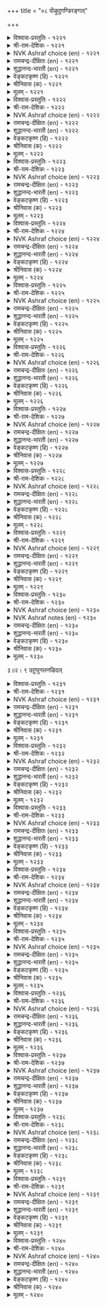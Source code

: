 +++
title = "०८ पॊऴुदुगण्डिरङ्गल्"

+++

<details><summary>विश्वास-प्रस्तुतिः - १२२१</summary>

मालैयो अल्लै मणन्दार् उयिरुण्णुम्  
वेलैनी वाऴि पॊऴुदु। १२२१  
</details>

<details><summary>श्री-राम-देशिकः - १२२१</summary>

संयुज्याथ वियुक्तानां नारोणां कामुकैः सह ।  
प्राणभुग्यमरूपस्त्वं सायङ्काल ! विभासि मे ॥ १२२१॥
</details>

<details><summary>NVK Ashraf choice (en) - १२२१</summary>

१२२१  
Farewell, evening! You are no more just,  
For you devour the souls of brides!  
(G.U. Pope), (S.M. Diaz)  
</details>

<details><summary>रामचन्द्र-दीक्षितः (en) - १२२१</summary>

1221 mālaiyō allai maṇantār uyiruṇṇum  
vēlainī vāḻi poḻutu.

1221\. O blessed twilight! You are not the twilight of the joyous old times; you are the end of the world devouring the lives of the parted lovers.  
</details>

<details><summary>शुद्धानन्द-भारती (en) - १२२१</summary>

1\. மாலையோ அல்லை மணந்தார் உயிர்உண்ணும்  
வேலைநீ வாழி பொழுது.  
Bless you! you are not eventide  
But killing dart to wedded bride!        1221  
</details>

<details><summary>वेङ्कटकृष्ण (हि) - १२२१</summary>

1221
तेरी, सांझ, चिरायु हो, तू नहिं संध्याकाल ।  
ब्याह हुओं की जान तू, लेता अन्तिम काल ।  
</details>

<details><summary>श्रीनिवास (क) - १२२१</summary>

1221. सन्ध्या समयवे नीनु नूर्गाल बाळु! नीनु सन्ध्या कालवॆ? अल्ल, विरहदिन्द सॊरगिद विवाहित स्त्रीयर
प्राणवन्नु हीरुव प्रळय काल नीनु!

</details>

<details><summary>मूलम् - १२२१</summary>

मालैयो अल्लै मणन्दार् उयिरुण्णुम्  
वेलैनी वाऴि पॊऴुदु। १२२१  
</details>

<details><summary>विश्वास-प्रस्तुतिः - १२२२</summary>

पुऩ्कण्णै वाऴि मरुळ्मालै ऎम्गेळ्बोल्  
वऩ्कण्ण तोनिऩ् तुणै। १२२२  
</details>

<details><summary>श्री-राम-देशिकः - १२२२</summary>

सायंसन्ध्ये ! अयि भ्रान्ते ! खिन्ना त्वं दृश्यसेऽधुना ।  
तव प्रियो मत्प्रियवद् दयाशून्योऽभवत् किमु? ॥ १२२२॥
</details>

<details><summary>NVK Ashraf choice (en) - १२२२</summary>

१२२२  
Bless you, muddled, lack-lustre twilight!  
Is your love too heartless like mine? *  
(P.S. Sundaram)  
</details>

<details><summary>रामचन्द्र-दीक्षितः (en) - १२२२</summary>

1222 puṉkaṇṇai vāḻi maruḷmālai eṅkēḷpōl  
vaṉkaṇṇa tōniṉ tuṇai.

1222\. “Blest be thou, O twilight! You are pale and your eyes are lustreless. Is your sweet one as cruel as mine?"  
</details>

<details><summary>शुद्धानन्द-भारती (en) - १२२२</summary>

2\. புன்கண்ணை வாழி மருள்மாலை எம்கேள்போல்  
வன்கண்ண தோநின் துணை.  
Hail sad eventide dim and grim  
Has your mate like mine, cruel whim!        1222  
</details>

<details><summary>वेङ्कटकृष्ण (हि) - १२२२</summary>

1222
तेरी, सांझ, चिरायु हो, तू निष्प्रभ विभ्रान्त ।  
मेरे प्रिय के सम निठुर, है क्या तेरा कान्त ॥
</details>

<details><summary>श्रीनिवास (क) - १२२२</summary>

1222. मरुळु सन्ध्या समयवे नीनु नन्नन्तॆ म्लानवागि दुःखिसुत्तरुवॆयल्ल! निन्न ऒडनाडियू नन्न इनियनन्तॆ
कठिण मनस्कनाद निर्दयियो!

</details>

<details><summary>मूलम् - १२२२</summary>

पुऩ्कण्णै वाऴि मरुळ्मालै ऎम्गेळ्बोल्  
वऩ्कण्ण तोनिऩ् तुणै। १२२२  
</details>

<details><summary>विश्वास-प्रस्तुतिः - १२२३</summary>

पऩिअरुम्बिप् पैदल्गॊळ् मालै तुऩिअरुम्बित्  
तुऩ्पम् वळर वरुम्। १२२३  
</details>

<details><summary>श्री-राम-देशिकः - १२२३</summary>

सुशीतला प्रसन्ना या सायं सन्ध्या पुरा बभै ।  
सैवाद्य मम नैराश्यमृलकं खेदमातनोत् ॥ १२२३॥
</details>

<details><summary>NVK Ashraf choice (en) - १२२३</summary>

१२२३  
The evening that once sighed with unease,  
Now comes with growing hatred causing pain.  
(N.V.K. Ashraf)  
</details>

<details><summary>रामचन्द्र-दीक्षितः (en) - १२२३</summary>

1223 paṉiarumpip paitalkoḷ mālai tuṉiarumpit  
tuṉpam vaḷara varum.

1223\. O Evening! In those joyous days with my beloved you approached me timidly with drops of dew on you and sadness written in your face. Your advance now brings with it only distaste and sorrow.  
</details>

<details><summary>शुद्धानन्द-भारती (en) - १२२३</summary>

3\. பனிஅரும்பிப் பைதல்கொள் மாலைதுனி அரும்பித்  
துன்பம் வளர வரும்.  
Wet eve came pale and trembling then  
Now it makes bold with growing pain.        1223  
</details>

<details><summary>वेङ्कटकृष्ण (हि) - १२२३</summary>

1223
कंपित संध्या निष्प्रभा, मुझको बना विरक्त ।  
आती है देती मुझे, पीड़ा अति ही सख्त ॥
</details>

<details><summary>श्रीनिवास (क) - १२२३</summary>

1223. (इनियनॊडगूडि इरुवाग) हनिदोरि हसिरु हॊद्दु बरुत्तिद्दॆ सन्ध्या समयवु इन्दु जुग्य्प्सॆ तोरि दुःखवन्नु
हॆच्चिसलु बरुत्तिदॆ.

</details>

<details><summary>मूलम् - १२२३</summary>

पऩिअरुम्बिप् पैदल्गॊळ् मालै तुऩिअरुम्बित्  
तुऩ्पम् वळर वरुम्। १२२३  
</details>

<details><summary>विश्वास-प्रस्तुतिः - १२२४</summary>

कादलर् इल्वऴि मालै कॊलैक्कळत्तु  
एदिलर् पोल वरुम्। १२२४  
</details>

<details><summary>श्री-राम-देशिकः - १२२४</summary>

प्रिये दूरं गते वध्यस्थलं घातकवत् स्वयम् ।  
सायङ्कालः समागत्य मम प्राणान् हरत्ययम् ॥ १२२४॥
</details>

<details><summary>NVK Ashraf choice (en) - १२२४</summary>

१२२४  
There goes my love and in strides the evening,  
Like slayers at the slaughter *  
(P.S. Sundaram), (J. Narayanaswamy)  
</details>

<details><summary>रामचन्द्र-दीक्षितः (en) - १२२४</summary>

1224 kātalar ilvaḻi mālai kolaikkaḷattu  
ētilar pōla varum.

1224\. My lover away, evening comes murderously like a hangman rushing to the place of slaughter.  
</details>

<details><summary>शुद्धानन्द-भारती (en) - १२२४</summary>

4\. காதலர் இல்வழி மாலை கொலைக்களத்து  
ஏதிலர் போல வரும்.  
Lover away, comes eventide  
Like slayer to field of homicide.        1224  
</details>

<details><summary>वेङ्कटकृष्ण (हि) - १२२४</summary>

1224
वध करने के स्थान में, ज्यों आते जल्लाद ।  
त्यों आती है सांझ भी, जब रहते नहिं नाथ ॥
</details>

<details><summary>श्रीनिवास (क) - १२२४</summary>

1224. नन्न इनियनु इल्लद ई समयदल्लि सन्ध्यॆयु वध्यस्थानक्कॆ कटुकनु बरुवन्तॆ आगमिसुत्तिदॆ!

</details>

<details><summary>मूलम् - १२२४</summary>

कादलर् इल्वऴि मालै कॊलैक्कळत्तु  
एदिलर् पोल वरुम्। १२२४  
</details>

<details><summary>विश्वास-प्रस्तुतिः - १२२५</summary>

कालैक्कुच् चॆय्दनऩ्ऱु ऎऩ्कॊल् ऎवऩ्कॊल्याऩ्  
मालैक्कुच् चॆय्द पगै? १२२५  
</details>

<details><summary>श्री-राम-देशिकः - १२२५</summary>

प्रातःकालेकृते कोऽयमुपकारो मया कृतः ।  
सायङ्कालकृते कोऽयमपकारो मया कृतः ॥ १२२५॥
</details>

<details><summary>NVK Ashraf choice (en) - १२२५</summary>

१२२५  
What good did I do to dawn?  
And what harm to evening? *  
(P.S. Sundaram)  
</details>

<details><summary>रामचन्द्र-दीक्षितः (en) - १२२५</summary>

1225 kālaikkuc ceytanaṉṟu eṉkol evaṉkolyāṉ  
mālaikkuc ceyta pakai.

1225\. Morning, Evening, why should these alternately assuage and afflict me in this separation? What good have I done to morn and what harm to even?  
</details>

<details><summary>शुद्धानन्द-भारती (en) - १२२५</summary>

5\. காலைக்குச் செய்தநன்று என்கொல்? எவன்கொல்யான்  
மாலைக்குச் செய்த பகை.  
What good have I done to morning  
And what evil to this evening?        1225  
</details>

<details><summary>वेङ्कटकृष्ण (हि) - १२२५</summary>

1225
मैंने क्या कुछ कर दिया, प्रात: का उपकार ।  
वैसे तो क्या कर दिया, संध्या का उपकार ॥
</details>

<details><summary>श्रीनिवास (क) - १२२५</summary>

1225. नानु प्रातःकाल समयक्कॆ माडिद ऒळितेनु? (नन्नन्नु दुःखक्कीडु माडुत्तिरुव) सन्ध्या समयक्कॆ
माडिद कॆडुकेनु?

</details>

<details><summary>मूलम् - १२२५</summary>

कालैक्कुच् चॆय्दनऩ्ऱु ऎऩ्कॊल् ऎवऩ्कॊल्याऩ्  
मालैक्कुच् चॆय्द पगै? १२२५  
</details>

<details><summary>विश्वास-प्रस्तुतिः - १२२६</summary>

मालैनोय् सॆय्दल् मणन्दार् अगलाद  
कालै अऱिन्द तिलेऩ्। १२२६  
</details>

<details><summary>श्री-राम-देशिकः - १२२६</summary>

कामुकेन यदाऽहं तु न्यवसं प्रेमपूर्वकम् ।  
सायङ्कालो व्यथां कुर्योदित्येतन्नाविदं पुरा ॥ १२२६॥
</details>

<details><summary>NVK Ashraf choice (en) - १२२६</summary>

१२२६  
When my love was with me, I did not know  
How cruel evening could be.  
(P.S. Sundaram)  
</details>

<details><summary>रामचन्द्र-दीक्षितः (en) - १२२६</summary>

1226 mālainōy ceytal maṇantār akalāta  
kālam aṟintatu ilēṉ.

1226\. With my lover by my side, never for once, did I taste the bitterness that eventide can cause.  
</details>

<details><summary>शुद्धानन्द-भारती (en) - १२२६</summary>

6\. மாலைநோய் செய்தல் மணந்தார் அகலாத  
காலை அறிந்தது இலேன்.  
Evening pangs I have not known  
When my lord nev'r left me alone.        1226  
</details>

<details><summary>वेङ्कटकृष्ण (हि) - १२२६</summary>

1226
पीड़ित करना सांझ का, तब था मुझे न ज्ञात ।  
गये नहीं थे बिछुड़कर, जब मेरे प्रिय नाथ ॥
</details>

<details><summary>श्रीनिवास (क) - १२२६</summary>

1226. सन्ध्या समयवु (इप्पॊन्दु) दुःखवुण्टु माडबल्लुदॆम्बुदन्नु इनियनु नन्नन्नु बिट्टु अगलदॆ नन्न
बळियल्ले इरुवाग नानु अरियलिल्ल.

</details>

<details><summary>मूलम् - १२२६</summary>

मालैनोय् सॆय्दल् मणन्दार् अगलाद  
कालै अऱिन्द तिलेऩ्। १२२६  
</details>

<details><summary>विश्वास-प्रस्तुतिः - १२२७</summary>

कालै अरुम्बिप् पगलॆल्लाम् पोदागि  
मालै मलरुम्इन् नोय्। १२२७  
</details>

<details><summary>श्री-राम-देशिकः - १२२७</summary>

कामरोगाख्यकुसुमं प्रातः कोरकतां गतम् ।  
मध्याह्ने पक्कतां प्राप्य सायं विकसति स्वयम् ॥ १२२७॥
</details>

<details><summary>NVK Ashraf choice (en) - १२२७</summary>

१२२७  
Budding at dawn and growing all day,  
This disease blooms by evening. *  
( Shuddhananda Bharatiar)  
</details>

<details><summary>रामचन्द्र-दीक्षितः (en) - १२२७</summary>

1227 kālai arumpip pakalellām pōtāki  
mālai malarumin nōy.

1227\. This disease of love buds in the morning, grows and grows all day long and flowers into full bloom at eventide.  
</details>

<details><summary>शुद्धानन्द-भारती (en) - १२२७</summary>

7\. காலை அரும்பிப் பகலெல்லாம் போதாகி  
மாலை மலரும்இந் நோய்.  
Budding at dawn burgeoning all day  
This disease blooms in evening gay.        1227  
</details>

<details><summary>वेङ्कटकृष्ण (हि) - १२२७</summary>

1227
काम-रोग तो सुबह को, पा कर कली-लिवास ।  
दिन भर मुकुलित, शाम को, पाता पुष्य-विकास ॥
</details>

<details><summary>श्रीनिवास (क) - १२२७</summary>

1227. ई कामवेदनॆयु, प्रातःकालदल्लि मॊग्गागि मॊळॆतु, हगलॆल्ल बॆळॆदु, सायु समयदल्लि (हूवागि)
अरळिकॊळ्ळुवुदु.

</details>

<details><summary>मूलम् - १२२७</summary>

कालै अरुम्बिप् पगलॆल्लाम् पोदागि  
मालै मलरुम्इन् नोय्। १२२७  
</details>

<details><summary>विश्वास-प्रस्तुतिः - १२२८</summary>

अऴल्बोलुम् मालैक्कुत् तूदागि आयऩ्  
कुऴल्बोलुम् कॊल्लुम् पडै। १२२८  
</details>

<details><summary>श्री-राम-देशिकः - १२२८</summary>

सायङ्कालस्य तीक्ष्णस्य दूतो भूत्वा स्वयं किल ।  
गोपहस्तगतो वेणुरायुधात्मा हिनस्ति माम् ॥ १२२८॥
</details>

<details><summary>NVK Ashraf choice (en) - १२२८</summary>

१२२८  
The cowboy’s flutes now sound as envoys of death  
Forecasting the fiery evening.  
(N.V.K. Ashraf)  
</details>

<details><summary>रामचन्द्र-दीक्षितः (en) - १२२८</summary>

1228 aḻalpōlum mālaikkut tūtāki āyaṉ  
kuḻalpōlum kollum paṭai.

1228\. The note of the shepherd’s pipe, which sounded so pleasant in the happy days, has now become a message of the hot evening — verily a weapon forging my death.  
</details>

<details><summary>शुद्धानन्द-भारती (en) - १२२८</summary>

8\. அழல்போலும் மாலைக்குத் தூதாகி ஆயன்  
குழல்போலும் கொல்லும் படை.  
A deadly arm, this shepherd's flute  
Hails flaming eve and slays my heart.        1228  
</details>

<details><summary>वेङ्कटकृष्ण (हि) - १२२८</summary>

1228
दूत बनी है सांझ का, जो है अनल समान ।  
गोप-बाँसुरी है, वही, घातक भी सामान ॥
</details>

<details><summary>श्रीनिवास (क) - १२२८</summary>

1228. कुरुम्बन कॊळलदनियु, किच्चिनन्तॆ व्यापिसुत्त सङ्कटपडिसुव सायुकालक्कॆदूतनागि, नन्नन्नु कॊल्ललु
बरुव पडॆयन्नु होलुत्तिदॆ.

</details>

<details><summary>मूलम् - १२२८</summary>

अऴल्बोलुम् मालैक्कुत् तूदागि आयऩ्  
कुऴल्बोलुम् कॊल्लुम् पडै। १२२८  
</details>

<details><summary>विश्वास-प्रस्तुतिः - १२२९</summary>

पदिमरुण्डु पैदल् उऴक्कुम् मदिमरुण्डु  
मालै पडर्दरुम् पोऴ्दु। १२२९  
</details>

<details><summary>श्री-राम-देशिकः - १२२९</summary>

चित्तक्षोभकरे तस्मिन् सायङ्काले समागते ।  
यथाऽहं तद्वदन्येऽपि ग्रामीणाः खेदमाप्नुयुः ॥ १२२९॥
</details>

<details><summary>NVK Ashraf choice (en) - १२२९</summary>

१२२९  
This place will all be dizzy and grieved  
When the evening spreads and smothers me.  
(P.S. Sundaram)  
</details>

<details><summary>रामचन्द्र-दीक्षितः (en) - १२२९</summary>

1229 patimaruṇṭu paital uḻakkum matimaruṇṭu  
mālai paṭartarum pōḻtu.

1229\. When senseless evening creeps painfully along, the whole village feels dizzy and is plunged in the anguish of separation.  
</details>

<details><summary>शुद्धानन्द-भारती (en) - १२२९</summary>

9\. பதிமருண்டு பைதல் உழக்கும் மதிமருண்டு  
மாலை படர்தரும் போழ்து.  
Deluding eve if it prolongs  
The whole town will suffer love-pangs.        1229  
</details>

<details><summary>वेङ्कटकृष्ण (हि) - १२२९</summary>

1229
जब आवेगी सांझ बढ़, करके मति को घूर्ण ।  
सारा पुर मति-घूर्ण हो, दुख से होवे चूर्ण ॥
</details>

<details><summary>श्रीनिवास (क) - १२२९</summary>

1229. सन्ध्या कालवु, चित्तभ्रमॆयन्नु कविसिव रोतियल्लि हरडुत्तिरुवाग नन्नन्तॆ ऊरॆल्लवु चित्त विकल्पदिन्द
दुःखवन्नु अनुभविसुत्तिदॆ.

</details>

<details><summary>मूलम् - १२२९</summary>

पदिमरुण्डु पैदल् उऴक्कुम् मदिमरुण्डु  
मालै पडर्दरुम् पोऴ्दु। १२२९  
</details>

<details><summary>विश्वास-प्रस्तुतिः - १२३०</summary>

पॊरुळ्मालै याळरै उळ्ळि मरुळ्मालै  
मायुम्ऎऩ् माया उयिर्। १२३०  
</details>

<details><summary>श्री-राम-देशिकः - १२३०</summary>

पत्युर्वियोगकालेऽपि स्थिताः प्राणाः, धनात्यये ।  
गतं प्रियं विचिन्त्याद्य सायं निर्यान्ति देहतः ॥ १२३०॥
</details>

<details><summary>NVK Ashraf choice (en) - १२३०</summary>

१२३०  
Longing for him who left longing for wealth,  
The evenings take toll of my undying soul.  
(N.V.K. Ashraf)  
</details>

<details><summary>NVK Ashraf notes (en) - १२३०</summary>

१२३०. Compare with १२६३. "He parted from me longing for conquests; and if I live yet, it is longing for his return" * - (V.V.S. Aiyar)
</details>

<details><summary>रामचन्द्र-दीक्षितः (en) - १२३०</summary>

1230 poruḷmālai yāḷarai uḷḷi maruḷmālai  
māyumeṉ māyā uyir.

1230\. This life of mine which has survived this bitter separation is very near to death in this treacherous evening, as I think of my lord who values riches far above love.  
</details>

<details><summary>शुद्धानन्द-भारती (en) - १२३०</summary>

10\. பொருள்மாலை யாளரை உள்ளி மருள்மாலை  
மாயும்என் மாயா உயிர்.  
Thinking of him whose quest is wealth  
My life outlives the twilight stealth.        1230  
</details>

<details><summary>वेङ्कटकृष्ण (हि) - १२३०</summary>

1230
भ्रांतिमती इस सांझ में, अब तक बचती जान ।  
धन-ग्राहक का स्मरण कर, चली जायगी जान ॥
</details>

<details><summary>श्रीनिवास (क) - १२३०</summary>

1230. इनियन विरहदिन्द इदुवरॆगॆ नशिसदॆ उळिदिरुव नन्न प्राणवु, हणद गळिकॆये मुख्यवागि अगलिद
अवनन्नु नॆनॆनॆनॆदु, कृशवागि, ई मरुळु हिडिसुव सन्ध्यॆय हॊत्तिनल्लि हारिहोगुत्तिदॆ!
</details>

<details><summary>मूलम् - १२३०</summary>

पॊरुळ्मालै याळरै उळ्ळि मरुळ्मालै  
मायुम्ऎऩ् माया उयिर्। १२३०  
</details>




३॥२। ९ उऱुप्पुनलनऴिदल्  

<details><summary>विश्वास-प्रस्तुतिः - १२३१</summary>

सिऱुमै नमक्कॊऴियच् चेट्चॆऩ्ऱार् उळ्ळि  
नऱुमलर् नाणिऩ कण्। १२३१  
</details>

<details><summary>श्री-राम-देशिकः - १२३१</summary>

वियोगखेदं दत्वा मे दूरदेशं ययौ प्रियः ।  
तं स्मृत्वा रोदनान्नेत्रे पुष्पैः स्यातां जितेऽधुना ॥ १२३१॥
</details>

<details><summary>NVK Ashraf choice (en) - १२३१</summary>

१२३१  
To lift us from want, he left us afar. Brooding over him,  
Your eyes now quail before flowers.  
( Shuddhananda Bharatiar), (P.S. Sundaram)  
</details>

<details><summary>रामचन्द्र-दीक्षितः (en) - १२३१</summary>

1231 ciṟumai namakkoḻiyac cēṇceṉṟār uḷḷi  
naṟumalar nāṇiṉa kaṇ.

1231\. Companion to lady-love: “Stop tins weeping and wailing. The thought of the one gone far away has made your eyes pale and lustreless.”  
</details>

<details><summary>शुद्धानन्द-भारती (en) - १२३१</summary>

1\. சிறுமை நமக்குஒழியச் சேட்சென்றார் உள்ளி  
நறுமலர் நாணின கண்.  
To lift from want he left me afar  
His thought makes my eyes blush the flower.        1231  
</details>

<details><summary>वेङ्कटकृष्ण (हि) - १२३१</summary>

1231
प्रिय की स्मृति में जो तुझे, दुख दे गये सुदूर ।  
रोते नयन सुमन निरख, लज्जित हैं बेनूर ॥
</details>

<details><summary>श्रीनिवास (क) - १२३१</summary>

1231. नम्मन्नु ई विरह दुःखवु बाधिसुवन्तॆ, बहु दूर अगलि होद निन्न प्रियतमयन्नु नॆनॆदु अत्तु
सॊरगिरुव निन्न कण्णुगळु; सौन्दर्यवन्नु कळॆदुकॊण्डु, नरुगुम्पिन हॊगळन्नु कण्डु नाचिगॊळ्ळुत्तिवॆ.

</details>

<details><summary>मूलम् - १२३१</summary>

सिऱुमै नमक्कॊऴियच् चेट्चॆऩ्ऱार् उळ्ळि  
नऱुमलर् नाणिऩ कण्। १२३१  
</details>

<details><summary>विश्वास-प्रस्तुतिः - १२३२</summary>

नयन्दवर् नल्गामै सॊल्लुव पोलुम्  
पसन्दु पऩिवारुम् कण्। १२३२  
</details>

<details><summary>श्री-राम-देशिकः - १२३२</summary>

???? करोदिति ।  
वार्तामश्रुनिभान्नेत्रे विवर्णे वदतः किमु ॥ १२३२॥
</details>

<details><summary>NVK Ashraf choice (en) - १२३२</summary>

१२३२  
The pale and tear-filled eyes seem to convey  
That your lover has been unkind. *  
(K. Kannan)  
</details>

<details><summary>रामचन्द्र-दीक्षितः (en) - १२३२</summary>

1232 nayantavar nalkāmai colluva pōlum  
pacantu paṉivārum kaṇ.

1232\. “Your pallid eyes streaming with tears proclaim the callousness of your lord.”  
</details>

<details><summary>शुद्धानन्द-भारती (en) - १२३२</summary>

2\. நயந்தவர் நல்காமை சொல்லுவ போலும்  
பசந்து பனிவாரும் கண்.  
My pale tearful eyes betray  
The hardness of my husband, away.        1232  
</details>

<details><summary>वेङ्कटकृष्ण (हि) - १२३२</summary>

1232
पीले पड़ कर जो नयन, बरस रहे हैं नीर ।  
मानों कहते निठुरता, प्रिय की जो बेपीर ॥
</details>

<details><summary>श्रीनिवास (क) - १२३२</summary>

1232. हळदि बण्णवन्नु ताळि कम्बिन सुरिसुव निन्न कण्णुगळु, नावु कोरिद प्रियतमनु प्रीति तोरद निलुवन्नु
सारि हेळुवन्तिवॆ.

</details>

<details><summary>मूलम् - १२३२</summary>

नयन्दवर् नल्गामै सॊल्लुव पोलुम्  
पसन्दु पऩिवारुम् कण्। १२३२  
</details>

<details><summary>विश्वास-प्रस्तुतिः - १२३३</summary>

तणन्दमै साल अऱिविप्प पोलुम्  
मणन्दनाळ् वीङ्गिय तोळ्। १२३३  
</details>

<details><summary>श्री-राम-देशिकः - १२३३</summary>

पतिसंयोगसमये स्मन्धौ मोदेन वर्धितौ ।  
कृशौ भूत्वाद्य विश्लेषं बोधयन्ताविव स्थितौ ॥ १२३३॥
</details>

<details><summary>NVK Ashraf choice (en) - १२३३</summary>

१२३३  
Sagging shoulders that once stood firm on the bridal day  
Seem to clearly point to parting.  
(P.S. Sundaram), (N.V.K. Ashraf)  
</details>

<details><summary>रामचन्द्र-दीक्षितः (en) - १२३३</summary>

1233 taṇantamai cāla aṟivippa pōlum  
maṇantanāḷ vīṅkiya tōḷ.

1233\. “Your shoulders that swelled with joy on the day of your marriage are thin today; they proclaim how your lord has cruelly forsaken you.”  
</details>

<details><summary>शुद्धानन्द-भारती (en) - १२३३</summary>

3\. தணந்தமை சால அறிவிப்ப போலும்  
மணந்தநாள் வீங்கிய தோள்.  
These arms that swelled on nuptial day  
Now shrunk proclaim "He is away".        1233  
</details>

<details><summary>वेङ्कटकृष्ण (हि) - १२३३</summary>

1233
जो कंधे फूल रहे, जब था प्रिय-संयोग ।  
मानों करते घोषणा, अब है दुसह वियोग ॥
</details>

<details><summary>श्रीनिवास (क) - १२३३</summary>

1233. विवाह बन्धनदिन्द कूडिद्द दिनगळल्लि उब्बि पुष्पवागिद्द निन्न तोळुगळु, ईग प्रियतमन विरहवन्नु
सूचिसुत्तिवॆये ऎम्बन्तॆकृशगॊण्डिवॆ.

</details>

<details><summary>मूलम् - १२३३</summary>

तणन्दमै साल अऱिविप्प पोलुम्  
मणन्दनाळ् वीङ्गिय तोळ्। १२३३  
</details>

<details><summary>विश्वास-प्रस्तुतिः - १२३४</summary>

पणैनीङ्गिप् पैन्दॊडि सोरुम् तुणैनीङ्गित्  
तॊल्गविऩ् वाडिय तोळ्। १२३४  
</details>

<details><summary>श्री-राम-देशिकः - १२३४</summary>

स्कन्धौ नायकविश्लेषात् क्षीणौ शोभाविवर्जितौ ।  
तदर्थ क्षीणहस्तभ्यां बभूवुर्वलयाश्च्युताः ॥ १२३४॥
</details>

<details><summary>NVK Ashraf choice (en) - १२३४</summary>

१२३४  
Your lord away, your think shoulders droop,  
Beauty and bracelets lost.  
(P.S. Sundaram)  
</details>

<details><summary>रामचन्द्र-दीक्षितः (en) - १२३४</summary>

1234 paṇainīṅkap paintoṭi cōrum tuṇainīṅkit  
tolkaviṉ vāṭiya tōḷ.

1234\. “Since your separation from your lord your shoulders have lost their innate grace; worse still they have become lanky; and the bangles too slip on your slender arms.”  
</details>

<details><summary>शुद्धानन्द-भारती (en) - १२३४</summary>

4\. பணைநீங்கிப் பைந்தொடி சோரும் துணைநீங்கித்  
தொல்கவின் வாடிய தோள்.  
Bracelets slip off the arms that have  
Lost old beauty for He took leave.        1234  
</details>

<details><summary>वेङ्कटकृष्ण (हि) - १२३४</summary>

1234
स्वर्ण वलय जाते खिसक, कृश हैं कंधे पीन ।  
प्रिय-वियोग से पूर्व की, छवि से हैं वे हीन ॥
</details>

<details><summary>श्रीनिवास (क) - १२३४</summary>

1234. बाळ सङ्गातियागिद्द इनियन अगलिकॆयिन्द हिन्दिन कान्तियन्नु कळॆदुकॊण्डु बाडिद निन्न तोळुगळु,
पुष्पवाद मांसल भागविल्लदॆ तॊट्ट चिम्मद बळॆगळु सडिलगॊण्डु जारुत्तिवॆ!

</details>

<details><summary>मूलम् - १२३४</summary>

पणैनीङ्गिप् पैन्दॊडि सोरुम् तुणैनीङ्गित्  
तॊल्गविऩ् वाडिय तोळ्। १२३४  
</details>

<details><summary>विश्वास-प्रस्तुतिः - १२३५</summary>

कॊडियार् कॊडुमै उरैक्कुम् तॊडियॊडु  
तॊल्गविऩ् वाडिय तोळ्। १२३५  
</details>

<details><summary>श्री-राम-देशिकः - १२३५</summary>

स्कन्धौ विभ्रष्टवलयौ हीनशोभौ तथाविमौ ।  
निर्दयस्य प्रियस्यास्य काठिन्यगुणमूचतुः ॥ १२३५॥
</details>

<details><summary>NVK Ashraf choice (en) - १२३५</summary>

१२३५  
Drooping shoulders, its fading beauty  
And slipping bracelets declare his cruelty.  
(N.V.K. Ashraf)  
</details>

<details><summary>रामचन्द्र-दीक्षितः (en) - १२३५</summary>

1235 koṭiyār koṭumai uraikkum toṭiyoṭu  
tolkaviṉ vāṭiya tōḷ.

1235\. My bracelets slip; the charm of my shoulders withers away. It proclaims the cruelty of the heartless one.  
</details>

<details><summary>शुद्धानन्द-भारती (en) - १२३५</summary>

5\. கொடியார் கொடுமை உரைக்கும் தொடியொடு  
தொல்கவின் வாடிய தோள்.  
Bereft of bracelets and old beauty  
Arms tell the cruel's cruelty.        1235  
</details>

<details><summary>वेङ्कटकृष्ण (हि) - १२३५</summary>

1235
वलय सहित सौन्दर्य भी, जिन कंधों को नष्ट ।  
निष्ठुर के नैष्ठुर्य को, वे कहते हैं स्पष्ट ॥
</details>

<details><summary>श्रीनिवास (क) - १२३५</summary>

1235. बळॆगळु सडिलवागि हिन्दिन चॆलुवळिदु बाडिद निन्न तोळुगळु (निन्न दुःखवन्नु ग्रहिसदॆ) निर्दयनाद
इनियन हृदयद काठिण्यवन्नु सारि हेळुत्तिवॆ.

</details>

<details><summary>मूलम् - १२३५</summary>

कॊडियार् कॊडुमै उरैक्कुम् तॊडियॊडु  
तॊल्गविऩ् वाडिय तोळ्। १२३५  
</details>

<details><summary>विश्वास-प्रस्तुतिः - १२३६</summary>

तॊडियॊडु तोळ्नॆगिऴ नोवल् अवरैक्  
कॊडियर् ऎऩक्कूऱल् नॊन्दु। १२३६  
</details>

<details><summary>श्री-राम-देशिकः - १२३६</summary>

स्कन्धक्षयं ततो भ्रशं वलयानां निरोक्ष्य च ।  
प्रियं निन्दन्ति कठिनं जनाः, खिन्नस्ततोऽस्म्यहम् ॥ १२३६॥
</details>

<details><summary>NVK Ashraf choice (en) - १२३६</summary>

१२३६  
Drooping shoulders and slipping bracelets,  
These I bear; to call him cruel, unbearable. *  
(P.S. Sundaram)  
</details>

<details><summary>रामचन्द्र-दीक्षितः (en) - १२३६</summary>

1236 toṭiyoṭu tōḷnekiḻa nōval avaraik  
koṭiyar eṉakkūṟal nontu.

1236\. With loose bangles and leaner shoulders, I still feel pained to hear him called cruel; I cannot bear any affront to my lord’s fair name.  
</details>

<details><summary>शुद्धानन्द-भारती (en) - १२३६</summary>

6\. தொடியொடு தோள்நெகிழ நோவல் அவரைக்  
கொடியர் எனக்கூறல் நொந்து.  
Arms thin, armlets loose make you call  
My sire cruel; that pains my soul.        1236  
</details>

<details><summary>वेङ्कटकृष्ण (हि) - १२३६</summary>

1236
स्कंध शिथिल चूड़ी सहित, देख मुझे जो आप ।  
कहती हैं उनको निठुर, उससे पाती ताप ॥
</details>

<details><summary>श्रीनिवास (क) - १२३६</summary>

1236. बळॆगळु सडिलवागुवन्तॆ तोळुगळु कृशवादुदरिन्द, नीनु नन्न इनियनन्नु निर्दयनॆन्दु हेळुवुदन्नु
केळि नानु दुःखपडुत्तिद्देनॆ.

</details>

<details><summary>मूलम् - १२३६</summary>

तॊडियॊडु तोळ्नॆगिऴ नोवल् अवरैक्  
कॊडियर् ऎऩक्कूऱल् नॊन्दु। १२३६  
</details>

<details><summary>विश्वास-प्रस्तुतिः - १२३७</summary>

पाडु पॆऱुदियो नॆञ्जे कॊडियार्क्कॆऩ्  
वाडुदोट् पूसल् उरैत्तु। १२३७  
</details>

<details><summary>श्री-राम-देशिकः - १२३७</summary>

हे चित्त ! भुजयोः कार्श्यं निर्दयाय प्रियाय मे ।  
विनिवेद्य ततो जातं महत्त्वं प्राप्यतां त्वया ॥ १२३७॥
</details>

<details><summary>NVK Ashraf choice (en) - १२३७</summary>

१२३७  
Can you, O heart, gain glory by relating that cruel man  
The woes of my fading shoulders? *  
(W.H. Drew and J. Lazarus), (J. Narayanaswamy)  
</details>

<details><summary>रामचन्द्र-दीक्षितः (en) - १२३७</summary>

1237 pāṭu peṟutiyō neñcē koṭiyārkkeṉ  
vāṭutōḷ pūcal uraittu.

1237\. “O my heart, do you desire to cover yourself with glory? Then go to the cruel one and tell him the wasting away of my shoulders and these rumours of cruelty abroad.”  
</details>

<details><summary>शुद्धानन्द-भारती (en) - १२३७</summary>

7\. பாடு பெறுதியோ நெஞ்சே கொடியார்க்கென்  
வாடுதோள் பூசல் உரைத்து.  
Go and tell the cruel, O mind  
Bruit ov'r my arms and glory find.        1237  
</details>

<details><summary>वेङ्कटकृष्ण (हि) - १२३७</summary>

1237
यह आक्रान्दन स्कंध का, जो होता है क्षाम ।  
सुना निठुर को रे हृदय, पाओ क्यों न सुनाम ॥
</details>

<details><summary>श्रीनिवास (क) - १२३७</summary>

1237. ओ नन्न हृदयवे! निर्दयनाद इनियनिगॆ नन्न कृशवाद तोळुगळ गोळन्नु ऒरॆदु पुण्यवन्नु
कट्टिकॊळ्ळलारॆया?

</details>

<details><summary>मूलम् - १२३७</summary>

पाडु पॆऱुदियो नॆञ्जे कॊडियार्क्कॆऩ्  
वाडुदोट् पूसल् उरैत्तु। १२३७  
</details>

<details><summary>विश्वास-प्रस्तुतिः - १२३८</summary>

मुयङ्गिय कैगळै ऊक्कप् पसन्ददु  
पैन्दॊडिप् पेदै नुदल्। १२३८  
</details>

<details><summary>श्री-राम-देशिकः - १२३८</summary>

परिष्यवज्य प्रियं हस्तो यदा तु शिथिलीकृतः ।  
तदा वलयहस्तायाः भालमासित्तु निष्प्रभम् ॥ १२३८॥
</details>

<details><summary>NVK Ashraf choice (en) - १२३८</summary>

१२३८  
For once I relaxed my hugging arms,  
This poor girl’s forehead turned pale. *  
(P.S. Sundaram), (K. Krishnaswamy & Vijaya Ramkumar)  
</details>

<details><summary>रामचन्द्र-दीक्षितः (en) - १२३८</summary>

1238 muyaṅkiya kaikaḷai ūkkap pacantatu  
paintoṭip pētai nutal.

1238\. He soliloquising: “once when I gently loosened my hands from an ecstatic embrace, the forehead of my love suddenly turned pale. I wonder  
how she bears my separation in these long days.”  
</details>

<details><summary>शुद्धानन्द-भारती (en) - १२३८</summary>

8\. முயங்கிய கைகளை ஊக்கப் பசந்தது  
பைந்தொடிப் பேதை நுதல்.  
The front of this fair one O paled  
As my clasping arms loosed their hold.        1238  
</details>

<details><summary>वेङ्कटकृष्ण (हि) - १२३८</summary>

1238
आलिंगन के पाश से, शिथिल किये जब हाथ ।  
तत्क्षण पीला पड गया, सुकुमारी का माथ ॥
</details>

<details><summary>श्रीनिवास (क) - १२३८</summary>

1238. अप्पिकॊण्ड नन्न कैगळन्नु सडिलिसिदॊडनॆये चिन्नद बळॆगळन्नु तॊट्ट कामिनिय नॊसलु (अल्प विरहवन्नू
सहिसलारदॆ) विवर्णवायितु.

</details>

<details><summary>मूलम् - १२३८</summary>

मुयङ्गिय कैगळै ऊक्कप् पसन्ददु  
पैन्दॊडिप् पेदै नुदल्। १२३८  
</details>

<details><summary>विश्वास-प्रस्तुतिः - १२३९</summary>

मुयक्किडैत् तण्वळि पोऴप् पसप्पुऱ्ऱ  
पेदै पॆरुमऴैक् कण्। १२३९  
</details>

<details><summary>श्री-राम-देशिकः - १२३९</summary>

आलिङ्गितायां कामिन्यां मध्ये वायुर्विशेद्यदि ।  
तस्यास्तदा शीतनेत्रे स्यातां वैवर्ण्यसंयुते ॥ १२३९॥
</details>

<details><summary>NVK Ashraf choice (en) - १२३९</summary>

१२३९  
Cool breeze crept between our embrace;  
Her large rain-cloud eyes paled at once.  
( Shuddhananda Bharatiar)  
</details>

<details><summary>रामचन्द्र-दीक्षितः (en) - १२३९</summary>

1239 muyakkiṭait taṇvaḷi pōḻap pacappuṟṟa  
pētai perumaḻaik kaṇ.

1239\. “The still eyes of my love dark as the rain bearing cloud turned sickly pale the moment a gust of wind crept in between our locked arms; how does she bear the estranging seas and mountains hurled in between us now?”  
</details>

<details><summary>शुद्धानन्द-भारती (en) - १२३९</summary>

9\. முயக்கிடைத் தண்வளி போழப் பசப்புற்ற  
பேதை பெருமழைக் கண்.  
Cool breeze crept between our embrace  
Her large rain-cloud-eyes paled at once.        1239  
</details>

<details><summary>वेङ्कटकृष्ण (हि) - १२३९</summary>

1239
ज़रा हवा जब घुस गयी, आलिंगन के मध्य ।  
मुग्धा के पीले पड़े, शीत बड़े दृग सद्य ॥
</details>

<details><summary>श्रीनिवास (क) - १२३९</summary>

1239. आलिङ्गनद ऎडॆयल्लि तण्णॆलरु नुसुळि म्बन्दॊडनॆये (अदन्नु सहिसलारदॆ), कामिनिय नीलमेघवन्नु
होलुव कण्णुगळु विवर्णवन्नु ताळिदुवु.

</details>

<details><summary>मूलम् - १२३९</summary>

मुयक्किडैत् तण्वळि पोऴप् पसप्पुऱ्ऱ  
पेदै पॆरुमऴैक् कण्। १२३९  
</details>

<details><summary>विश्वास-प्रस्तुतिः - १२४०</summary>

कण्णिऩ् पसप्पो परुवरल् ऎय्दिऩ्ऱे  
ऒण्णुदल् सॆय्ददु कण्डु। १२४०  
</details>

<details><summary>श्री-राम-देशिकः - १२४०</summary>

प्रियायाः भालदेशस्थवैवर्ण्यं समुदीक्ष्य तु ।  
तदीयनयनाक्रान्तवैवर्ण्यं प्राप खिन्नताम् ॥ १२४०॥
</details>

<details><summary>NVK Ashraf choice (en) - १२४०</summary>

१२४०  
Seeing the once bright forehead grow pale,  
Her eyes too suffered and grew pale!  
(S.M. Diaz), (K. Krishnaswamy & Vijaya Ramkumar)  
</details>

<details><summary>रामचन्द्र-दीक्षितः (en) - १२४०</summary>

1240 kaṇṇiṉ pacappō paruvaral eytiṉṟē  
oṇṇutal ceytatu kaṇṭu.

1240\. “Her eyes turned lustreless at the release of my arms from their close embrace; was it in sympathy with the fading brightness of her forehead?”  
</details>

<details><summary>शुद्धानन्द-भारती (en) - १२४०</summary>

10\. கண்ணின் பசப்போ பருவரல் எய்தின்றே  
ஒண்ணுதல் செய்தது கண்டு.  
Pale eyes pained seeing the pallor  
Of the bright forehead of this fair.        1240  
</details>

<details><summary>वेङ्कटकृष्ण (हि) - १२४०</summary>

1240
उज्ज्वल माथे से जनित, पीलापन को देख ।  
पीलापन को नेत्र के, हुआ दुःख-अतिरेक ॥
</details>

<details><summary>श्रीनिवास (क) - १२४०</summary>

1240. कादलॆय कान्तियुक्तवाद नॊसलु विवर्णवादुदन्नु कण्डु, अवळ कण्णुगळ वैवर्ण्यवू दुःखवन्नु ताळित्तल्लवॆ?
</details>

<details><summary>मूलम् - १२४०</summary>

कण्णिऩ् पसप्पो परुवरल् ऎय्दिऩ्ऱे  
ऒण्णुदल् सॆय्ददु कण्डु। १२४०  
</details>

